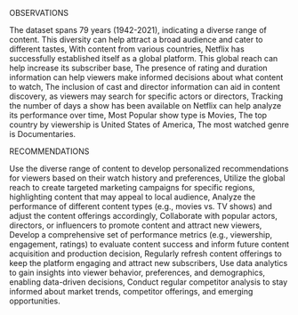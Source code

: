 OBSERVATIONS

The dataset spans 79 years (1942-2021), indicating a diverse range of content. This diversity can help attract a broad audience and cater to different tastes,
With content from various countries, Netflix has successfully established itself as a global platform. This global reach can help increase its subscriber base,
The presence of rating and duration information can help viewers make informed decisions about what content to watch,
The inclusion of cast and director information can aid in content discovery, as viewers may search for specific actors or directors,
Tracking the number of days a show has been available on Netflix can help analyze its performance over time,
Most Popular show type is Movies,
The top country by viewership is United States of America,
The most watched genre is Documentaries.

RECOMMENDATIONS

Use the diverse range of content to develop personalized recommendations for viewers based on their watch history and preferences,
Utilize the global reach to create targeted marketing campaigns for specific regions, highlighting content that may appeal to local audience,
Analyze the performance of different content types (e.g., movies vs. TV shows) and adjust the content offerings accordingly,
Collaborate with popular actors, directors, or influencers to promote content and attract new viewers,
Develop a comprehensive set of performance metrics (e.g., viewership, engagement, ratings) to evaluate content success and inform future content acquisition and production decision,
Regularly refresh content offerings to keep the platform engaging and attract new subscribers,
Use data analytics to gain insights into viewer behavior, preferences, and demographics, enabling data-driven decisions,
Conduct regular competitor analysis to stay informed about market trends, competitor offerings, and emerging opportunities.
